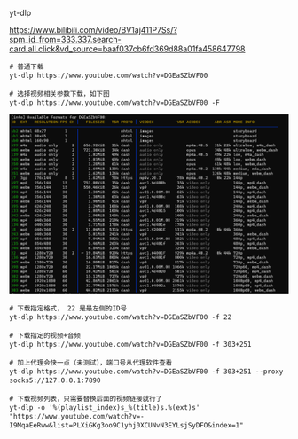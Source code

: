 yt-dlp

https://www.bilibili.com/video/BV1aj411P7Ss/?spm_id_from=333.337.search-card.all.click&vd_source=baaf037cb6fd369d88a01fa458647798

```
# 普通下载
yt-dlp https://www.youtube.com/watch?v=DGEaSZbVF00

# 选择视频相关参数下载，如下图
yt-dlp https://www.youtube.com/watch?v=DGEaSZbVF00 -F
```

![image-20230608110916792](./assets/image-20230608110916792.png)

```
# 下载指定格式， 22 是最左侧的ID号
yt-dlp https://www.youtube.com/watch?v=DGEaSZbVF00 -f 22

# 下载指定的视频+音频
yt-dlp https://www.youtube.com/watch?v=DGEaSZbVF00 -f 303+251

# 加上代理会快一点（未测试），端口号从代理软件查看
yt-dlp https://www.youtube.com/watch?v=DGEaSZbVF00 -f 303+251 --proxy socks5://127.0.0.1:7890

# 下载视频列表，只需要替换后面的视频链接就行了
yt-dlp -o '%(playlist_index)s_%(title)s.%(ext)s' "https://www.youtube.com/watch?v=-I9MqaEeRww&list=PLXiGKg3oo9C1yhj0XCUNvN3EYLsjSyDFO&index=1"


```

